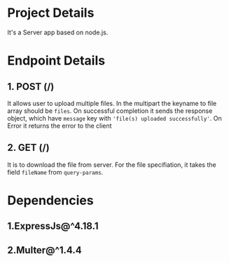 # Project Details
It's a Server app based on node.js.


# Endpoint Details
## 1. POST (/)
It  allows user to upload multiple files. In the multipart the keyname to file array should be `files`.
On successful completion it sends the response object, which have `message` key with `'file(s) uploaded successfully'`.
On Error it returns the error to the client
## 2. GET (/)
It is to download the file from server. For the file specifiation,
it takes the field `fileName` from `query-params`.

# Dependencies
## 1.ExpressJs@^4.18.1
## 2.Multer@^1.4.4
